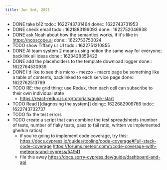 ```yaml
---
title: Jun 3rd, 2021
---
```


- DONE take b12
  todo:: 1622743731464
  done:: 1622743731953
- DONE check email
  todo:: 1621883196093
  done:: 1622752046938
- DONE ask Noah about how the semantics works, if it's like in https://nooscope.ai
  done:: 1622753750024
- TODO show Tiffany ur UI
  todo:: 1622751210855
- DONE AI team system 2 means using notion the same way for everyone; backlink all ideas
  done:: 1623428359422
- DONE add the placeholders to the template download logger
  done:: 1622764530939
- DONE I'd like to see this micro - mezzo - macro page be something like a table of contents, backlinked to each service page
  done:: 1622762513769
- TODO RE: the grid thing: use Redux, then each cell can subscribe to their own individual state
	- https://react-redux.js.org/tutorials/quick-start
- TODO Read [[diagnosing the system]]
  doing:: 1622682909766
  todo:: 1622743732737
- TODO fix the test errors
- TODO create a script that can combine the test spreadsheets (number of tests, number of flaky tests, pass to fail ratio, written vs implemented gherkin ratios)
	- if you're going to implement code coverage, try this:
	  https://docs.cypress.io/guides/tooling/code-coverage#Full-stack-code-coverage
	  https://forums.meteor.com/t/code-coverage-with-meteorjs-and-cypress/54941
	- file this away
	  https://docs.sorry-cypress.dev/guide/dashboard-and-api